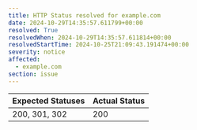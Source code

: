 ```yaml
---
title: HTTP Status resolved for example.com
date: 2024-10-29T14:35:57.611799+00:00
resolved: True
resolvedWhen: 2024-10-29T14:35:57.611814+00:00
resolvedStartTime: 2024-10-25T21:09:43.191474+00:00
severity: notice
affected:
  - example.com
section: issue
---
```


| Expected Statuses | Actual Status  |
|-------------------|----------------|
| 200, 301, 302 | 200 |
